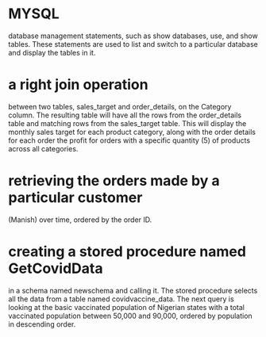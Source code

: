 # MYSQL
 database management statements, such as show databases, use, and show tables. These statements are used to list and switch to a particular database and display the tables in it.


# a right join operation
 between two tables, sales_target and order_details, on the Category column. The resulting table will have all the rows from the order_details table and matching rows from the sales_target table. This will display the monthly sales target for each product category, along with the order details for each order 
 the profit for orders with a specific quantity (5) of products across all categories.


# retrieving the orders made by a particular customer
 (Manish) over time, ordered by the order ID.


# creating a stored procedure named GetCovidData
 in a schema named newschema and calling it. The stored procedure selects all the data from a table named covidvaccine_data. The next query is looking at the basic vaccinated population of Nigerian states with a total vaccinated population between 50,000 and 90,000, ordered by population in descending order.
